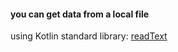 #### you can get data from a local file
using Kotlin standard library:
[readText](https://kotlinlang.org/api/latest/jvm/stdlib/kotlin.io/java.io.-file/read-text.html)